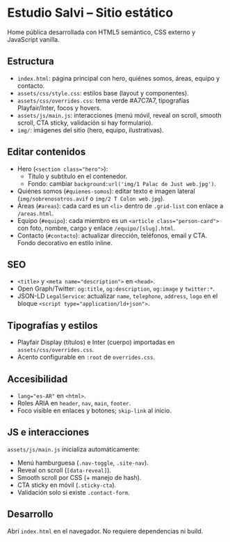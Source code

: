 # Estudio Salvi – Sitio estático

Home pública desarrollada con HTML5 semántico, CSS externo y JavaScript vanilla.

## Estructura

- `index.html`: página principal con hero, quiénes somos, áreas, equipo y contacto.
- `assets/css/style.css`: estilos base (layout y componentes).
- `assets/css/overrides.css`: tema verde #A7C7A7, tipografías Playfair/Inter, focos y hovers.
- `assets/js/main.js`: interacciones (menú móvil, reveal on scroll, smooth scroll, CTA sticky, validación si hay formulario).
- `img/`: imágenes del sitio (hero, equipo, ilustrativas).

## Editar contenidos

- Hero (`<section class="hero">`):
  - Título y subtítulo en el contenedor.
  - Fondo: cambiar `background:url('img/1 Palac de Just web.jpg')`.
- Quiénes somos (`#quienes-somos`): editar texto e imagen lateral (`img/sobrenosotros.avif` o `img/2 T Colon web.jpg`).
- Áreas (`#areas`): cada card es un `<li>` dentro de `.grid-list` con enlace a `/areas.html`.
- Equipo (`#equipo`): cada miembro es un `<article class="person-card">` con foto, nombre, cargo y enlace `/equipo/[slug].html`.
- Contacto (`#contacto`): actualizar dirección, teléfonos, email y CTA. Fondo decorativo en estilo inline.

## SEO

- `<title>` y `<meta name="description">` en `<head>`.
- Open Graph/Twitter: `og:title`, `og:description`, `og:image` y `twitter:*`.
- JSON-LD `LegalService`: actualizar `name`, `telephone`, `address`, `logo` en el bloque `<script type="application/ld+json">`.

## Tipografías y estilos

- Playfair Display (títulos) e Inter (cuerpo) importadas en `assets/css/overrides.css`.
- Acento configurable en `:root` de `overrides.css`.

## Accesibilidad

- `lang="es-AR"` en `<html>`.
- Roles ARIA en `header`, `nav`, `main`, `footer`.
- Foco visible en enlaces y botones; `skip-link` al inicio.

## JS e interacciones

`assets/js/main.js` inicializa automáticamente:
- Menú hamburguesa (`.nav-toggle`, `.site-nav`).
- Reveal on scroll (`[data-reveal]`).
- Smooth scroll por CSS (+ manejo de hash).
- CTA sticky en móvil (`.sticky-cta`).
- Validación solo si existe `.contact-form`.

## Desarrollo

Abrí `index.html` en el navegador. No requiere dependencias ni build.
